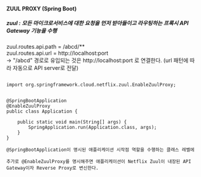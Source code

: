 ####  ZUUL PROXY (Spring Boot)<br>
##### zuul : 모든 마이크로서비스에 대한 요청을 먼저 받아들이고 라우팅하는 프록시 API Gateway 기능을 수행 <br>
zuul.routes.api.path = /abcd/** <br>
zuul.routes.api.url = http://localhost:port <br>
-> "/abcd" 경로로 유입되는 것은 http://localhost:port 로 연결한다. (url 패턴에 따라 자동으로 API server로 전달)
<pre>
<code>
import org.springframework.cloud.netflix.zuul.EnableZuulProxy; <br>

@SpringBootApplication
@EnableZuulProxy
public class Application {

    public static void main(String[] args) {
        SpringApplication.run(Application.class, args);
    }
}

@SpringBootApplication이 명시된 애플리케이션 시작점 역할을 수행하는 클래스 레벨에 <br>
추가로 @EnableZuulProxy를 명시해주면 애플리케이션이 Netflix Zuul이 내장된 API Gateway이자 Reverse Proxy로 변신한다.
</code>
</pre>

